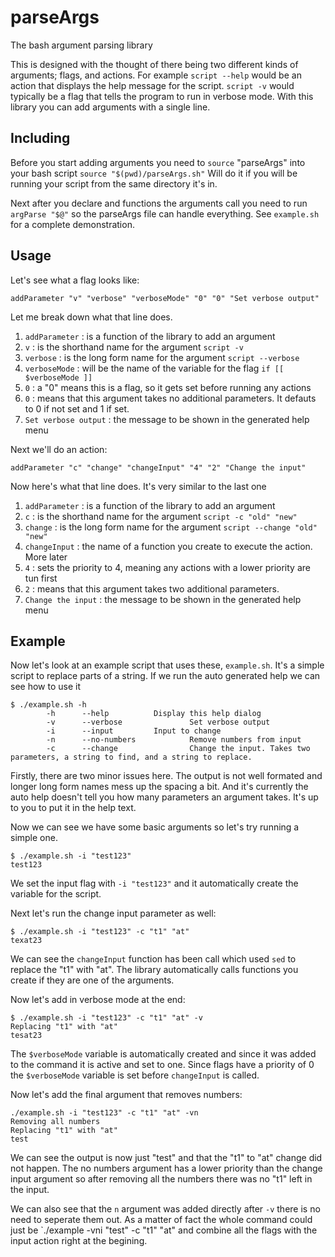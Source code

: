 # parseArgs
The bash argument parsing library

This is designed with the thought of there being two different kinds of
arguments; flags, and actions. For example `script --help` would be an action
that displays the help message for the script. `script -v` would typically be a
flag that tells the program to run in verbose mode. With this library you can
add arguments with a single line.

## Including

Before you start adding arguments you need to `source` "parseArgs" into your
bash script `source "$(pwd)/parseArgs.sh"` Will do it if you will be running
your script from the same directory it's in.

Next after you declare and functions the arguments call you need to run
`argParse "$@"` so the parseArgs file can handle everything. See `example.sh`
for a complete demonstration.

## Usage

Let's see what a flag looks like:

```
addParameter "v" "verbose" "verboseMode" "0" "0" "Set verbose output"
```

Let me break down what that line does.

 1. `addParameter` : is a function of the library to add an argument
 2. `v` : is the shorthand name for the argument `script -v`
 3. `verbose` : is the long form name for the argument `script --verbose`
 4. `verboseMode` : will be the name of the variable for the flag `if [[ $verboseMode ]]`
 5. `0` : a "0" means this is a flag, so it gets set before running any actions
 6. `0` : means that this argument takes no additional parameters. It defauts to 0 if not set and 1 if set.
 7. `Set verbose output` : the message to be shown in the generated help menu

Next we'll do an action:

```
addParameter "c" "change" "changeInput" "4" "2" "Change the input"
```

Now here's what that line does. It's very similar to the last one

 1. `addParameter` : is a function of the library to add an argument
 2. `c` : is the shorthand name for the argument `script -c "old" "new"`
 3. `change` : is the long form name for the argument `script --change "old" "new"`
 4. `changeInput` : the name of a function you create to execute the action. More later
 5. `4` : sets the priority to 4, meaning any actions with a lower priority are tun first
 6. `2` : means that this argument takes two additional parameters.
 7. `Change the input` : the message to be shown in the generated help menu


## Example

Now let's look at an example script that uses these, `example.sh`. It's a simple
script to replace parts of a string. If we run the auto generated help we can
see how to use it
```
$ ./example.sh -h
        -h      --help          Display this help dialog
        -v      --verbose               Set verbose output
        -i      --input         Input to change
        -n      --no-numbers            Remove numbers from input
        -c      --change                Change the input. Takes two parameters, a string to find, and a string to replace.

```

Firstly, there are two minor issues here. The output is not well formated and
longer long form names mess up the spacing a bit. And it's currently the auto
help doesn't tell you how many parameters an argument takes. It's up to you to
put it in the help text.

Now we can see we have some basic arguments so let's try running a simple one.

```
$ ./example.sh -i "test123"
test123
```

We set the input flag with `-i "test123"` and it automatically create the
variable for the script.

Next let's run the change input parameter as well:

```
$ ./example.sh -i "test123" -c "t1" "at"
texat23
```

We can see the `changeInput` function has been call which used `sed` to replace the
"t1" with "at". The library automatically calls functions you create if they are
one of the arguments.

Now let's add in verbose mode at the end:

```
$ ./example.sh -i "test123" -c "t1" "at" -v
Replacing "t1" with "at"
tesat23
```

The `$verboseMode` variable is automatically created and since it was added to
the command it is active and set to one. Since flags have a priority of 0 the
`$verboseMode` variable is set before `changeInput` is called.

Now let's add the final argument that removes numbers:

```
./example.sh -i "test123" -c "t1" "at" -vn
Removing all numbers
Replacing "t1" with "at"
test
```

We can see the output is now just "test" and that the "t1" to "at" change did
not happen. The no numbers argument has a lower priority than the change input
argument so after removing all the numbers there was no "t1" left in the input.

We can also see that the `n` argument was added directly after `-v` there is no
need to seperate them out. As a matter of fact the whole command could just be
`./example -vni "test" -c "t1" "at" and combine all the flags with the input
action right at the begining.
